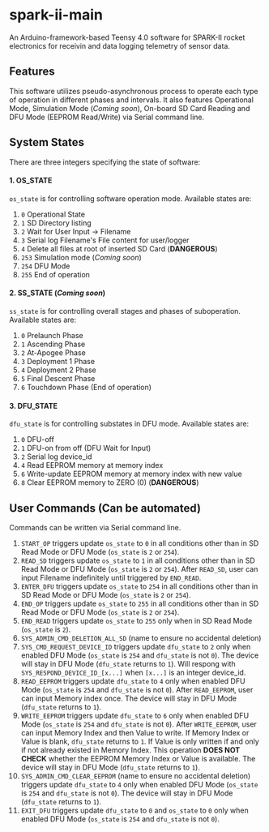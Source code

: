 # spark-ii-main
An Arduino-framework-based Teensy 4.0 software for SPARK-II rocket electronics for receivin and data logging telemetry of sensor data.

## Features
This software utilizes pseudo-asynchronous process to operate each type of operation in different phases and intervals. It also features Operational Mode, Simulation Mode (*Coming soon*), On-board SD Card Reading and DFU Mode (EEPROM Read/Write) via Serial command line.

## System States
There are three integers specifying the state of software:

#### 1. OS_STATE
`os_state` is for controlling software operation mode. Available states are:
1. `0` Operational State
2. `1` SD Directory listing
3. `2` Wait for User Input -> Filename
4. `3` Serial log Filename's File content for user/logger
5. `4` Delete all files at root of inserted SD Card (**DANGEROUS**)
6. `253` Simulation mode (*Coming soon*)
7. `254` DFU Mode
8. `255` End of operation

#### 2. SS_STATE (*Coming soon*)
`ss_state` is for controlling overall stages and phases of suboperation. Available states are:
1. `0` Prelaunch Phase
2. `1` Ascending Phase
3. `2` At-Apogee Phase
4. `3` Deployment 1 Phase
5. `4` Deployment 2 Phase
6. `5` Final Descent Phase
7. `6` Touchdown Phase (End of operation)

#### 3. DFU_STATE
`dfu_state` is for controlling substates in DFU mode. Available states are:
1. `0` DFU-off
2. `1` DFU-on from off (DFU Wait for Input)
3. `2` Serial log device_id
4. `4` Read EEPROM memory at memory index
5. `6` Write-update EEPROM memory at memory index with new value
6. `8` Clear EEPROM memory to ZERO (0) (**DANGEROUS**)

## User Commands (Can be automated)
Commands can be written via Serial command line.
1. `START_OP` triggers update `os_state` to `0` in all conditions other than in SD Read Mode or DFU Mode (`os_state` is `2` or `254`).
2. `READ_SD` triggers update `os_state` to `1` in all conditions other than in SD Read Mode or DFU Mode (`os_state` is `2` or `254`). After `READ_SD`, user can input Filename indefinitely until triggered by `END_READ`.
3. `ENTER_DFU` triggers update `os_state` to `254` in all conditions other than in SD Read Mode or DFU Mode (`os_state` is `2` or `254`).
4. `END_OP` triggers update `os_state` to `255` in all conditions other than in SD Read Mode or DFU Mode (`os_state` is `2` or `254`).
5. `END_READ` triggers update `os_state` to `255` only when in SD Read Mode (`os_state` is `2`).
6. `SYS_ADMIN_CMD_DELETION_ALL_SD` (name to ensure no accidental deletion)
7. `SYS_CMD_REQUEST_DEVICE_ID` triggers update `dfu_state` to `2` only when enabled DFU Mode (`os_state` is `254` and `dfu_state` is not `0`). The device will stay in DFU Mode (`dfu_state` returns to `1`). Will respong with `SYS_RESPOND_DEVICE_ID_[x...]` when `[x...]` is an integer device_id.
8. `READ_EEPROM` triggers update `dfu_state` to `4` only when enabled DFU Mode (`os_state` is `254` and `dfu_state` is not `0`). After `READ_EEPROM`, user can input Memory index once. The device will stay in DFU Mode (`dfu_state` returns to `1`).
9. `WRITE_EEPROM` triggers update `dfu_state` to `6` only when enabled DFU Mode (`os_state` is `254` and `dfu_state` is not `0`). After `WRITE_EEPROM`, user can input Memory Index and then Value to write. If Memory Index or Value is blank, `dfu_state` returns to `1`. If Value is only written if and only if not already existed in Memory Index. This operation **DOES NOT CHECK** whether the EEPROM Memory Index or Value is available. The device will stay in DFU Mode (`dfu_state` returns to `1`).
10. `SYS_ADMIN_CMD_CLEAR_EEPROM` (name to ensure no accidental deletion) triggers update `dfu_state` to `4` only when enabled DFU Mode (`os_state` is `254` and `dfu_state` is not `0`). The device will stay in DFU Mode (`dfu_state` returns to `1`).
11. `EXIT_DFU` triggers update `dfu_state` to `0` and `os_state` to `0` only when enabled DFU Mode (`os_state` is `254` and `dfu_state` is not `0`).
